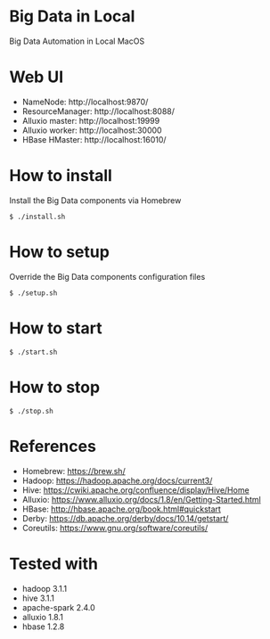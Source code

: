 # Big Data in Local
Big Data Automation in Local MacOS

# Web UI
* NameNode: http://localhost:9870/
* ResourceManager: http://localhost:8088/
* Alluxio master: http://localhost:19999
* Alluxio worker: http://localhost:30000
* HBase HMaster: http://localhost:16010/

# How to install
Install the Big Data components via Homebrew
```shell
$ ./install.sh
```

# How to setup
Override the Big Data components configuration files
```shell
$ ./setup.sh
```

# How to start
```shell
$ ./start.sh
```

# How to stop
```shell
$ ./stop.sh
```

# References
* Homebrew: https://brew.sh/
* Hadoop: https://hadoop.apache.org/docs/current3/
* Hive: https://cwiki.apache.org/confluence/display/Hive/Home
* Alluxio: https://www.alluxio.org/docs/1.8/en/Getting-Started.html
* HBase: http://hbase.apache.org/book.html#quickstart
* Derby: https://db.apache.org/derby/docs/10.14/getstart/
* Coreutils: https://www.gnu.org/software/coreutils/

# Tested with
* hadoop 3.1.1
* hive 3.1.1
* apache-spark 2.4.0
* alluxio 1.8.1
* hbase 1.2.8
